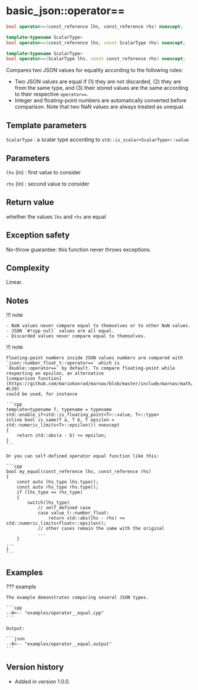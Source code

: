 # basic_json::operator==

```cpp
bool operator==(const_reference lhs, const_reference rhs) noexcept;

template<typename ScalarType>
bool operator==(const_reference lhs, const ScalarType rhs) noexcept;

template<typename ScalarType>
bool operator==(ScalarType lhs, const const_reference rhs) noexcept;
```

Compares two JSON values for equality according to the following rules:

- Two JSON values are equal if (1) they are not discarded, (2) they are from the same type, and (3) their stored values
  are the same according to their respective `operator==`.
- Integer and floating-point numbers are automatically converted before comparison. Note that two NaN values are always
  treated as unequal.

## Template parameters

`ScalarType`
:   a scalar type according to `std::is_scalar<ScalarType>::value`

## Parameters

`lhs` (in)
:   first value to consider 

`rhs` (in)
:   second value to consider 

## Return value

whether the values `lhs` and `rhs` are equal

## Exception safety

No-throw guarantee: this function never throws exceptions.

## Complexity

Linear.

## Notes

!!! note

    - NaN values never compare equal to themselves or to other NaN values.
    - JSON `#!cpp null` values are all equal.
    - Discarded values never compare equal to themselves.

!!! note

    Floating-point numbers inside JSON values numbers are compared with `json::number_float_t::operator==` which is
    `double::operator==` by default. To compare floating-point while respecting an epsilon, an alternative
    [comparison function](https://github.com/mariokonrad/marnav/blob/master/include/marnav/math/floatingpoint.hpp#L34-#L39)
    could be used, for instance
    
    ```cpp
    template<typename T, typename = typename std::enable_if<std::is_floating_point<T>::value, T>::type>
    inline bool is_same(T a, T b, T epsilon = std::numeric_limits<T>::epsilon()) noexcept
    {
        return std::abs(a - b) <= epsilon;
    }
    ```
    
    Or you can self-defined operator equal function like this:
    
    ```cpp
    bool my_equal(const_reference lhs, const_reference rhs)
    {
        const auto lhs_type lhs.type();
        const auto rhs_type rhs.type();
        if (lhs_type == rhs_type)
        {
            switch(lhs_type)
                // self_defined case
                case value_t::number_float:
                    return std::abs(lhs - rhs) <= std::numeric_limits<float>::epsilon();
                // other cases remain the same with the original
                ...
        }
    ...
    }
    ```

## Examples

??? example

    The example demonstrates comparing several JSON types.
        
    ```cpp
    --8<-- "examples/operator__equal.cpp"
    ```
    
    Output:
    
    ```json
    --8<-- "examples/operator__equal.output"
    ```

## Version history

- Added in version 1.0.0.
